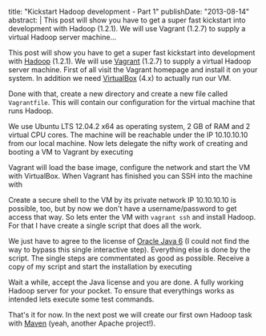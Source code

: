 title: "Kickstart Hadoop development - Part 1"
publishDate: "2013-08-14"
abstract: |
  This post will show you have to get a super fast kickstart into development
  with Hadoop (1.2.1). We will use Vagrant (1.2.7) to supply a virtual Hadoop
  server machine...

This post will show you have to get a super fast kickstart into development with [Hadoop](http://hadoop.apache.org/) (1.2.1). We will use [Vagrant](http://vagrantup.com/) (1.2.7) to supply a virtual Hadoop server machine. First of all visit the Vagrant homepage and install it on your system. In addition we need [VirtualBox](https://www.virtualbox.org/) (4.x) to actually run our VM.

Done with that, create a new directory and create a new file called ```Vagrantfile```. This will contain our configuration for the virtual machine that runs Hadoop.

<script src="https://gist.github.com/choffmeister/7874613.js?file=Vagrantfile"></script>

We use Ubuntu LTS 12.04.2 x64 as operating system, 2 GB of RAM and 2 virtual CPU cores. The machine will be reachable under the IP 10.10.10.10 from our local machine. Now lets delegate the nifty work of creating and booting a VM to Vagrant by executing

<script src="https://gist.github.com/choffmeister/7874613.js?file=cmd1.sh"></script>

Vagrant will load the base image, configure the network and start the VM with VirtualBox. When Vagrant has finished you can SSH into the machine with

<script src="https://gist.github.com/choffmeister/7874613.js?file=cmd2.sh"></script>

Create a secure shell to the VM by its private network IP 10.10.10.10 is possible, too, but by now we don't have a username/password to get access that way. So lets enter the VM with ```vagrant ssh``` and install Hadoop. For that I have create a single script that does all the work.

<script src="https://gist.github.com/choffmeister/7874613.js?file=cmd3.sh"></script>

We just have to agree to the license of [Oracle Java 6](http://www.oracle.com/technetwork/java/index.html) (I could not find the way to bypass this single interactive step). Everything else is done by the script. The single steps are commentated as good as possible. Receive a copy of my script and start the installation by executing

<script src="https://gist.github.com/choffmeister/7874613.js?file=cmd4.sh"></script>

Wait a while, accept the Java license and you are done. A fully working Hadoop server for your pocket. To ensure that everythings works as intended lets execute some test commands.

<script src="https://gist.github.com/choffmeister/7874613.js?file=cmd5.sh"></script>

That's it for now. In the next post we will create our first own Hadoop task with [Maven](http://maven.apache.org/) (yeah, another Apache project!).
